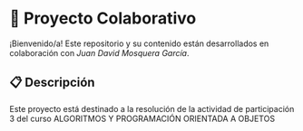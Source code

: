 # 🚀 Proyecto Colaborativo

¡Bienvenido/a! Este repositorio y su contenido están desarrollados en colaboración con *Juan David Mosquera García*.

## 📋 Descripción

Este proyecto está destinado a la resolución de la actividad de participación 3 del curso ALGORITMOS Y PROGRAMACIÓN ORIENTADA A OBJETOS

